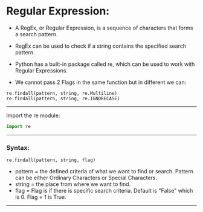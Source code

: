 # Regular Expression:
* A RegEx, or Regular Expression, is a sequence of characters that forms a search pattern.
* RegEx can be used to check if a string contains the specified search pattern.
* Python has a built-in package called re, which can be used to work with Regular Expressions.

* We cannot pass 2 Flags in the same function but in different we can:
```
re.findall(pattern, string, re.Multiline)
re.findall(pattern, string, re.IGNORECASE)
```

---
Import the re module:
```python
import re
```
---
### Syntax:
```
re.findall(pattern, string, flag)
```
* pattern = the defined criteria of what we want to find or search. Pattern can be either Ordinary Characters or Special Characters. 
* string = the place from where we want to find.
* flag = Flag is if there is specific search criteria. Default is "False" which is 0. Flag = 1 is True.
---
